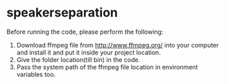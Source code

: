 # speakerseparation

Before running the code, please perform the following:

1) Download ffmpeg file from http://www.ffmpeg.org/ into your computer and install it and put it inside your project location.
2) Give the folder location(till bin) in the code.
3) Pass the system path of the ffmpeg file location in environment variables too.
